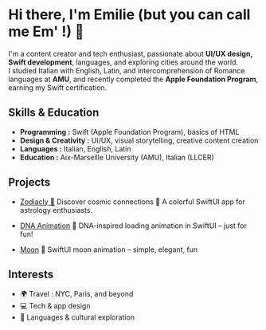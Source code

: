 # Hi there, I'm Emilie (but you can call me Em' !) 👋

I'm a content creator and tech enthusiast, passionate about **UI/UX design, Swift development**, languages, and exploring cities around the world.  
I studied Italian with English, Latin, and intercomprehension of Romance languages at **AMU**, and recently completed the **Apple Foundation Program**, earning my Swift certification.

## Skills & Education
- **Programming :** Swift (Apple Foundation Program), basics of HTML 
- **Design & Creativity :** UI/UX, visual storytelling, creative content creation  
- **Languages :** Italian, English, Latin  
- **Education :** Aix-Marseille University (AMU), Italian (LLCER)

## Projects

- [Zodiacly 🌟](https://github.com/whispem/Zodiacly) Discover cosmic connections 🌌 A colorful SwiftUI app for astrology enthusiasts.

- [DNA Animation](https://github.com/whispem/DNA-Animation)
  🧬 DNA-inspired loading animation in SwiftUI – just for fun!

- [Moon](https://github.com/whispem/LunarView)
  🌙 SwiftUI moon animation – simple, elegant, fun  

## Interests
- 🌍 Travel : NYC, Paris, and beyond  
- 💻 Tech & app design  
- 📝 Languages & cultural exploration
